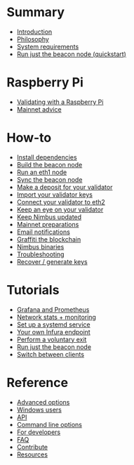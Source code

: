 # Summary
- [Introduction](./intro.md)
- [Philosophy]()
- [System requirements](./hardware.md)
- [Run just the beacon node (quickstart)](./quick-start.md)

# Raspberry Pi
- [Validating with a Raspberry Pi](./pi-guide.md)
- [Mainnet advice](./pi-guide-mainnet.md)

# How-to
- [Install dependencies](./install.md)
- [Build the beacon node](./build.md)
- [Run an eth1 node](./eth1.md)
- [Sync the beacon node](./start-syncing.md)
- [Make a deposit for your validator](./deposit.md)
- [Import your validator keys](./keys.md)
- [Connect your validator to eth2](./connect-eth2.md)
- [Keep an eye on your validator](./keep-an-eye.md)
- [Keep Nimbus updated](./keep-updated.md)
- [Mainnet preparations](./preparation.md)
- [Email notifications](./email-notifications.md)
- [Graffiti the blockchain](./graffiti.md)
- [Nimbus binaries](./binaries.md)
- [Troubleshooting](./troubleshooting.md)
- [Recover / generate keys](./more-keys.md)
# Tutorials
- [Grafana and Prometheus](metrics-pretty-pictures.md)
- [Network stats + monitoring](./eth2-stats.md)
- [Set up a systemd service](./beacon-node-systemd.md)
- [Your own Infura endpoint](infura-guide.md)
- [Perform a voluntary exit](voluntary-exit.md)
- [Run just the beacon node]()
- [Switch between clients]()
# Reference
- [Advanced options]()
- [Windows users]()
- [API](./api.md)
- [Command line options](./options.md)
- [For developers](./developers.md)
- [FAQ](./faq.md)
- [Contribute](./contribute.md)
- [Resources](./resources.md)
